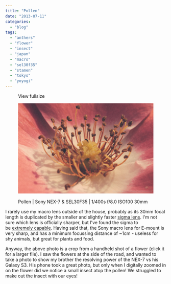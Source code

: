 ```yaml
---
title: "Pollen"
date: "2013-07-11"
categories: 
  - "blog"
tags: 
  - "anthers"
  - "flower"
  - "insect"
  - "japan"
  - "macro"
  - "sel30f35"
  - "stamen"
  - "tokyo"
  - "yoyogi"
---
```


<figure>

View fullsize

![Pollen | Sony NEX-7 &amp; SEL30F35 | 1/400s f/8.0 ISO100 30mm](/assets/images/7d1d4-20130708-dsc05920.jpg)

<figcaption>



Pollen | Sony NEX-7 & SEL30F35 | 1/400s f/8.0 ISO100 30mm





</figcaption>



</figure>

I rarely use my macro lens outside of the house, probably as its 30mm focal length is duplicated by the smaller and slightly faster [sigma lens](http://www.martinirwinphotography.com/myblog/2013/01/01/sigma-30mm-nex-e-mount). I'm not sure which lens is officially sharper, but I've found the sigma to be [extremely capable](http://www.martinirwinphotography.com/myblog/?tag=sigma). Having said that, the Sony macro lens for E-mount is very sharp, and has a minimum focussing distance of ~1cm - useless for shy animals, but great for plants and food.

Anyway, the above photo is a crop from a handheld shot of a flower (click it for a larger file). I saw the flowers at the side of the road, and wanted to take a photo to show my brother the resolving power of the NEX-7 vs his Galaxy S3. His phone took a great photo, but only when I digitally zoomed in on the flower did we notice a small insect atop the pollen! We struggled to make out the insect with our eyes!
